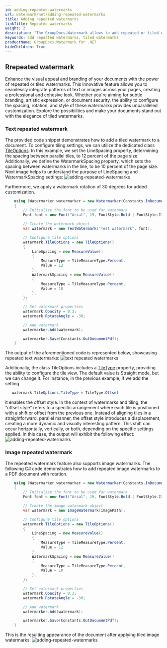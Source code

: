 ```yaml
---
id: adding-repeated-watermarks
url: watermark/net/adding-repeated-watermarks
title: Adding repeated watermarks
linkTitle: Repeated watermarks
weight: 2
description: "The GroupDocs.Watermark allows to add repeated or tiled watermarks to documents which may consists of pages, worksheets, slides or frames."
keywords: add repeated watermarks, tiled watermarks
productName: GroupDocs.Watermark for .NET
hideChildren: True
---
```


## Rrepeated watermark

Enhance the visual appeal and branding of your documents with the power of repeated or tiled watermarks. This innovative feature allows you to seamlessly integrate patterns of text or images across your pages, creating a professional and cohesive look. Whether you're aiming for subtle branding, artistic expression, or document security, the ability to configure the spacing, rotation, and style of these watermarks provides unparalleled customization. Explore the possibilities and make your documents stand out with the elegance of tiled watermarks.

### Text repeated watermark

The provided code snippet demonstrates how to add a tiled watermark to a document. To configure tiling settings, we can utilize the dedicated class [TileOptions](https://reference.groupdocs.com/watermark/net/groupdocs.watermark.watermarks/tileoptions). In this example, we set the LineSpacing property, determining the spacing between parallel tiles, to 12 percent of the page size. Additionally, we define the WatermarkSpacing property, which sets the spacing between watermarks in the line, to be 10 percent of the page size. Next image helps to understand the purpose of LineSpacing and WatermarkSpacing settings:
![adding-repeated-watermarks](/watermark/net/images/tilling-options.png)

Furthermore, we apply a watermark rotation of 30 degrees for added customization.

```csharp
    using (Watermarker watermarker = new Watermarker(Constants.InDocumentPdf))
    {
        // Initialize the font to be used for watermark
        Font font = new Font("Arial", 19, FontStyle.Bold | FontStyle.Italic);

        // Create the watermark object
        var watermark = new TextWatermark("Test watermark", font);

        // Configure tile options
        watermark.TileOptions = new TileOptions()
        {
            LineSpacing = new MeasureValue()
            {
                MeasureType = TileMeasureType.Percent,
                Value = 12
            },
            WatermarkSpacing = new MeasureValue()
            {
                MeasureType = TileMeasureType.Percent,
                Value = 10
            },
        };

        // Set watermark properties
        watermark.Opacity = 0.3;
        watermark.RotateAngle = -30;

        // Add watermark
        watermarker.Add(watermark);

        watermarker.Save(Constants.OutDocumentPdf);
    }        
```

The output of the aforementioned code is represented below, showcasing repeated text watermarks:
![text repeated watermarks](/watermark/net/images/tilling-text-30.png)


Additionally, the class TileOptions includes a [TileType](https://reference.groupdocs.com/watermark/net/groupdocs.watermark.watermarks/tiletype) property, providing the ability to configure the tile view. The default value is Straight mode, but we can change it. For instance, in the previous example, if we add the setting 
```csharp
   watermark.TileOptions.TileType = TileType.Offset
```
it enables the offset style. In the context of watermarks and tiling, the "offset style" refers to a specific arrangement where each tile is positioned with a shift or offset from the previous one. Instead of aligning tiles in a straightforward, parallel manner, the offset style introduces a displacement, creating a more dynamic and visually interesting pattern. This shift can occur horizontally, vertically, or both, depending on the specific settings applied.
In this case, the output will exhibit the following effect:
![adding-repeated-watermarks](/watermark/net/images/tilling-text-30-offset.png)

### Image repeated watermark

The repeated watermark feature also supports image watermarks. The following C# code demonstrates how to add repeated image watermarks to a PDF document with rotation.

```csharp
    using (Watermarker watermarker = new Watermarker(Constants.InDocumentPdf))
    {
        // Initialize the font to be used for watermark
        Font font = new Font("Arial", 19, FontStyle.Bold | FontStyle.Italic);

        // Create the image watermark object
        var watermark = new ImageWatermark(imagePath);

        // Configure tile options
        watermark.TileOptions = new TileOptions()
        {
            LineSpacing = new MeasureValue()
            {
                MeasureType = TileMeasureType.Percent,
                Value = 12
            },
            WatermarkSpacing = new MeasureValue()
            {
                MeasureType = TileMeasureType.Percent,
                Value = 10
            },
        };

        // Set watermark properties
        watermark.Opacity = 0.3;
        watermark.RotateAngle = -30;

        // Add watermark
        watermarker.Add(watermark);

        watermarker.Save(Constants.OutDocumentPdf);
    }        
```

This is the resulting appearance of the document after applying tiled image watermarks:
![adding-repeated-watermarks](/watermark/net/images/tilling-image-30.png)
